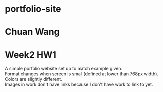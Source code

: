 # portfolio-site
# Chuan Wang
# Week2 HW1
A simple porfolio website set up to match example given.<br>
Format changes when screen is small (defined at lower than 768px width). <br>
Colors are slightly different.<br>
Images in work don't have links because I don't have work to link to yet.</br>